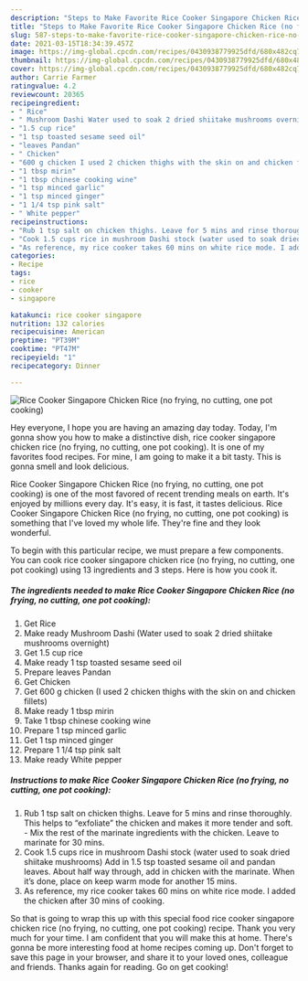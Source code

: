 ```yaml
---
description: "Steps to Make Favorite Rice Cooker Singapore Chicken Rice (no frying, no cutting, one pot cooking)"
title: "Steps to Make Favorite Rice Cooker Singapore Chicken Rice (no frying, no cutting, one pot cooking)"
slug: 587-steps-to-make-favorite-rice-cooker-singapore-chicken-rice-no-frying-no-cutting-one-pot-cooking
date: 2021-03-15T18:34:39.457Z
image: https://img-global.cpcdn.com/recipes/0430938779925dfd/680x482cq70/rice-cooker-singapore-chicken-rice-no-frying-no-cutting-one-pot-cooking-recipe-main-photo.jpg
thumbnail: https://img-global.cpcdn.com/recipes/0430938779925dfd/680x482cq70/rice-cooker-singapore-chicken-rice-no-frying-no-cutting-one-pot-cooking-recipe-main-photo.jpg
cover: https://img-global.cpcdn.com/recipes/0430938779925dfd/680x482cq70/rice-cooker-singapore-chicken-rice-no-frying-no-cutting-one-pot-cooking-recipe-main-photo.jpg
author: Carrie Farmer
ratingvalue: 4.2
reviewcount: 20365
recipeingredient:
- " Rice"
- " Mushroom Dashi Water used to soak 2 dried shiitake mushrooms overnight"
- "1.5 cup rice"
- "1 tsp toasted sesame seed oil"
- "leaves Pandan"
- " Chicken"
- "600 g chicken I used 2 chicken thighs with the skin on and chicken fillets"
- "1 tbsp mirin"
- "1 tbsp chinese cooking wine"
- "1 tsp minced garlic"
- "1 tsp minced ginger"
- "1 1/4 tsp pink salt"
- " White pepper"
recipeinstructions:
- "Rub 1 tsp salt on chicken thighs. Leave for 5 mins and rinse thoroughly. This helps to “exfoliate” the chicken and makes it more tender and soft.  Mix the rest of the marinate ingredients with the chicken. Leave to marinate for 30 mins."
- "Cook 1.5 cups rice in mushroom Dashi stock (water used to soak dried shiitake mushrooms) Add in 1.5 tsp toasted sesame oil and pandan leaves. About half way through, add in chicken with the marinate. When it’s done, place on keep warm mode for another 15 mins."
- "As reference, my rice cooker takes 60 mins on white rice mode. I added the chicken after 30 mins of cooking."
categories:
- Recipe
tags:
- rice
- cooker
- singapore

katakunci: rice cooker singapore 
nutrition: 132 calories
recipecuisine: American
preptime: "PT39M"
cooktime: "PT47M"
recipeyield: "1"
recipecategory: Dinner

---
```



![Rice Cooker Singapore Chicken Rice (no frying, no cutting, one pot cooking)](https://img-global.cpcdn.com/recipes/0430938779925dfd/680x482cq70/rice-cooker-singapore-chicken-rice-no-frying-no-cutting-one-pot-cooking-recipe-main-photo.jpg)

Hey everyone, I hope you are having an amazing day today. Today, I'm gonna show you how to make a distinctive dish, rice cooker singapore chicken rice (no frying, no cutting, one pot cooking). It is one of my favorites food recipes. For mine, I am going to make it a bit tasty. This is gonna smell and look delicious.



Rice Cooker Singapore Chicken Rice (no frying, no cutting, one pot cooking) is one of the most favored of recent trending meals on earth. It's enjoyed by millions every day. It's easy, it is fast, it tastes delicious. Rice Cooker Singapore Chicken Rice (no frying, no cutting, one pot cooking) is something that I've loved my whole life. They're fine and they look wonderful.


To begin with this particular recipe, we must prepare a few components. You can cook rice cooker singapore chicken rice (no frying, no cutting, one pot cooking) using 13 ingredients and 3 steps. Here is how you cook it.

<!--inarticleads1-->

##### The ingredients needed to make Rice Cooker Singapore Chicken Rice (no frying, no cutting, one pot cooking):

1. Get  Rice
1. Make ready  Mushroom Dashi (Water used to soak 2 dried shiitake mushrooms overnight)
1. Get 1.5 cup rice
1. Make ready 1 tsp toasted sesame seed oil
1. Prepare leaves Pandan
1. Get  Chicken
1. Get 600 g chicken (I used 2 chicken thighs with the skin on and chicken fillets)
1. Make ready 1 tbsp mirin
1. Take 1 tbsp chinese cooking wine
1. Prepare 1 tsp minced garlic
1. Get 1 tsp minced ginger
1. Prepare 1 1/4 tsp pink salt
1. Make ready  White pepper




<!--inarticleads2-->

##### Instructions to make Rice Cooker Singapore Chicken Rice (no frying, no cutting, one pot cooking):

1. Rub 1 tsp salt on chicken thighs. Leave for 5 mins and rinse thoroughly. This helps to “exfoliate” the chicken and makes it more tender and soft.  - Mix the rest of the marinate ingredients with the chicken. Leave to marinate for 30 mins.
1. Cook 1.5 cups rice in mushroom Dashi stock (water used to soak dried shiitake mushrooms) Add in 1.5 tsp toasted sesame oil and pandan leaves. About half way through, add in chicken with the marinate. When it’s done, place on keep warm mode for another 15 mins.
1. As reference, my rice cooker takes 60 mins on white rice mode. I added the chicken after 30 mins of cooking.




So that is going to wrap this up with this special food rice cooker singapore chicken rice (no frying, no cutting, one pot cooking) recipe. Thank you very much for your time. I am confident that you will make this at home. There's gonna be more interesting food at home recipes coming up. Don't forget to save this page in your browser, and share it to your loved ones, colleague and friends. Thanks again for reading. Go on get cooking!
